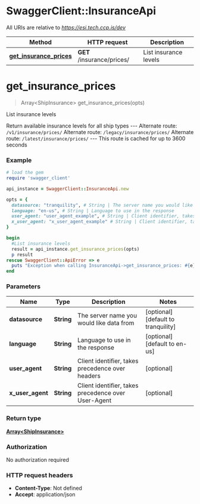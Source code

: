 # SwaggerClient::InsuranceApi

All URIs are relative to *https://esi.tech.ccp.is/dev*

Method | HTTP request | Description
------------- | ------------- | -------------
[**get_insurance_prices**](InsuranceApi.md#get_insurance_prices) | **GET** /insurance/prices/ | List insurance levels


# **get_insurance_prices**
> Array&lt;ShipInsurance&gt; get_insurance_prices(opts)

List insurance levels

Return available insurance levels for all ship types  ---  Alternate route: `/v1/insurance/prices/`  Alternate route: `/legacy/insurance/prices/`  Alternate route: `/latest/insurance/prices/`   ---  This route is cached for up to 3600 seconds

### Example
```ruby
# load the gem
require 'swagger_client'

api_instance = SwaggerClient::InsuranceApi.new

opts = { 
  datasource: "tranquility", # String | The server name you would like data from
  language: "en-us", # String | Language to use in the response
  user_agent: "user_agent_example", # String | Client identifier, takes precedence over headers
  x_user_agent: "x_user_agent_example" # String | Client identifier, takes precedence over User-Agent
}

begin
  #List insurance levels
  result = api_instance.get_insurance_prices(opts)
  p result
rescue SwaggerClient::ApiError => e
  puts "Exception when calling InsuranceApi->get_insurance_prices: #{e}"
end
```

### Parameters

Name | Type | Description  | Notes
------------- | ------------- | ------------- | -------------
 **datasource** | **String**| The server name you would like data from | [optional] [default to tranquility]
 **language** | **String**| Language to use in the response | [optional] [default to en-us]
 **user_agent** | **String**| Client identifier, takes precedence over headers | [optional] 
 **x_user_agent** | **String**| Client identifier, takes precedence over User-Agent | [optional] 

### Return type

[**Array&lt;ShipInsurance&gt;**](ShipInsurance.md)

### Authorization

No authorization required

### HTTP request headers

 - **Content-Type**: Not defined
 - **Accept**: application/json




